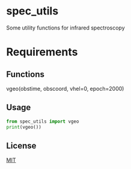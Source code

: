 # spec_utils
Some utility functions for infrared spectroscopy

# Requirements

## Functions
vgeo(obstime, obscoord, vhel=0, epoch=2000)

## Usage
```python
from spec_utils import vgeo
print(vgeo())
```

## License
[MIT](https://choosealicense.com/licenses/mit/)

